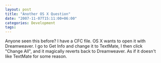 ```yaml
---
layout: post
title: "Another OS X Question"
date: "2007-11-07T15:11:00+06:00"
categories: Development 
tags: 
---
```


Anyone seen this before? I have a CFC file. OS X wants to open it with Dreamweaver. I go to Get Info and change it to TextMate, I then click "Change All", and it magically reverts back to Dreamweaver. As if it doesn't like TextMate for some reason.